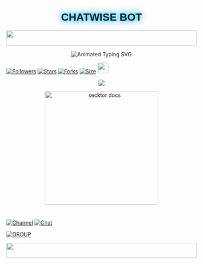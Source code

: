 <h1 align="center" style="font-family: 'Orbitron', sans-serif; text-shadow: 0 0 10px #00ffff, 0 0 20px #0088ff;">CHATWISE BOT</h1>
</p>

<p align="center">
  <img src="https://i.imgur.com/dBaSKWF.gif" height="40" width="100%">
</p>

<p align="center">
  <img src="https://readme-typing-svg.demolab.com?font=Orbitron&weight=600&size=25&duration=4000&pause=1000&color=00F7FF&center=true&vCenter=true&width=500&lines=ULTIMATE+WHATSAPP+BOT;MULTI-DEVICE+SUPPORT;POWERED+BY+BAILEYS;FAST++SECURE++RELIABLE" alt="Animated Typing SVG" />
</p>
<a href="https://github.com/black-mamba847/followers"><img title="Followers" src="https://img.shields.io/github/followers/black-mamba847?color=EB5406&style=for-the-badge&logo=github&logoColor=white"></a>
  <a href="https://github.com/black-mamba847/chat/stargazers/"><img title="Stars" src="https://img.shields.io/github/stars/black-mamba847/chat?color=FFCE44&style=for-the-badge&logo=reverbnation&logoColor=white"></a>
  <a href="https://github.com/black-mamba847/chat/network/members"><img title="Forks" src="https://img.shields.io/github/forks/black-mamba847/chat?color=FF007F&style=for-the-badge&logo=git&logoColor=white"></a>
  <a href="https://github.com/black-mamba847/chat/"><img title="Size" src="https://img.shields.io/github/repo-size/black-mamba847/chat?style=for-the-badge&color=FFFF33&logo=docusign&logoColor=white"></a>
  <a href="https://github.com/black-mamba847/chat/graphs/commit-activity"><img height="28" src="https://img.shields.io/badge/Maintained%3F-yes-green.svg?style=for-the-badge&logo=gitpod&logoColor=white"></a>
</div>

<p align="center">
  <img src="https://komarev.com/ghpvc/?username=Chatwise&label=VISITORS&style=flat-square&color=0002FF" />
</p>

<p align="center">  
  <a href="https://files.catbox.moe/qfuosa.jpg">
    <img alt="secktor docs" height="300" src="https://files.catbox.moe/qfuosa.jpg">
    <h1 align="center"> 
    </h1>
  </a>
</p>

<a href="https://whatsapp.com/channel/0029VawCel7GOj9ktLjkxQ3g"><img title="Channel" src="https://img.shields.io/badge/CHANNEL-black?style=for-the-badge&logo=whatsapp"></a> 
  <a href="https://wa.me/254717263689"><img title="Chat" src="https://img.shields.io/badge/CHAT US-neon?style=for-the-badge&logo=whatsapp"></a>

<a href="https://chat.whatsapp.com/GTUg9tv3mwH4ekAmPElvai"><img title="GROUP" src="https://img.shields.io/badge/GROUP-pink?style=for-the-badge&logo=whatsapp"></a>


<p align="center">
  <img src="https://i.imgur.com/dBaSKWF.gif" height="40" width="100%">
</p>
